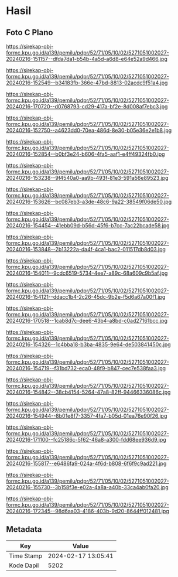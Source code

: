 # Hasil

## Foto C Plano

https://sirekap-obj-formc.kpu.go.id/a139/pemilu/pdpr/52/71/05/10/02/5271051002027-20240216-151157--dfda7da1-b54b-4a5d-a6d8-e64e52a9d466.jpg

https://sirekap-obj-formc.kpu.go.id/a139/pemilu/pdpr/52/71/05/10/02/5271051002027-20240216-152549--b34183fb-366e-47bd-8813-02acdc9f51a4.jpg

https://sirekap-obj-formc.kpu.go.id/a139/pemilu/pdpr/52/71/05/10/02/5271051002027-20240216-170720--d0768793-cd29-417a-bf2e-8d008af7ebc3.jpg

https://sirekap-obj-formc.kpu.go.id/a139/pemilu/pdpr/52/71/05/10/02/5271051002027-20240216-152750--a4623dd0-70ea-486d-8e30-b05e36e2e1b8.jpg

https://sirekap-obj-formc.kpu.go.id/a139/pemilu/pdpr/52/71/05/10/02/5271051002027-20240216-152854--b0bf3e24-b606-4fa5-aaf1-e4ff49324fb0.jpg

https://sirekap-obj-formc.kpu.go.id/a139/pemilu/pdpr/52/71/05/10/02/5271051002027-20240216-153238--9f4540a0-aa9b-493f-81e3-591a56e89523.jpg

https://sirekap-obj-formc.kpu.go.id/a139/pemilu/pdpr/52/71/05/10/02/5271051002027-20240216-153626--bc087eb3-a3de-48c6-9a22-38549f06de50.jpg

https://sirekap-obj-formc.kpu.go.id/a139/pemilu/pdpr/52/71/05/10/02/5271051002027-20240216-154454--41ebb09d-b56d-45f6-b7cc-7ac22bcade58.jpg

https://sirekap-obj-formc.kpu.go.id/a139/pemilu/pdpr/52/71/05/10/02/5271051002027-20240216-153848--2b13222a-da4f-4ca1-bac2-011517db8d03.jpg

https://sirekap-obj-formc.kpu.go.id/a139/pemilu/pdpr/52/71/05/10/02/5271051002027-20240216-154011--9cdc6519-5734-4ee7-a89c-68a609c9b5af.jpg

https://sirekap-obj-formc.kpu.go.id/a139/pemilu/pdpr/52/71/05/10/02/5271051002027-20240216-154121--ddacc1b4-2c26-45dc-9b2e-f5d6a67a00f1.jpg

https://sirekap-obj-formc.kpu.go.id/a139/pemilu/pdpr/52/71/05/10/02/5271051002027-20240216-170518--1cab8d7c-dee6-43b4-a8bd-c0ad27161bcc.jpg

https://sirekap-obj-formc.kpu.go.id/a139/pemilu/pdpr/52/71/05/10/02/5271051002027-20240216-154326--1c4bba18-b3ba-4835-9e64-de503841450c.jpg

https://sirekap-obj-formc.kpu.go.id/a139/pemilu/pdpr/52/71/05/10/02/5271051002027-20240216-154719--f31bd732-eca0-48f9-b847-cec7e538faa3.jpg

https://sirekap-obj-formc.kpu.go.id/a139/pemilu/pdpr/52/71/05/10/02/5271051002027-20240216-154842--38cb4154-5264-47a8-82ff-94466336086c.jpg

https://sirekap-obj-formc.kpu.go.id/a139/pemilu/pdpr/52/71/05/10/02/5271051002027-20240216-154944--8b01e8f7-3357-4fa7-b05d-01ea76e90f26.jpg

https://sirekap-obj-formc.kpu.go.id/a139/pemilu/pdpr/52/71/05/10/02/5271051002027-20240216-171100--fc25186c-5f62-46a8-a300-fdd68ee936d9.jpg

https://sirekap-obj-formc.kpu.go.id/a139/pemilu/pdpr/52/71/05/10/02/5271051002027-20240216-155817--e6486fa9-024a-4f6d-b808-6f6f9c9ad221.jpg

https://sirekap-obj-formc.kpu.go.id/a139/pemilu/pdpr/52/71/05/10/02/5271051002027-20240216-155730--3b158f3e-e02a-4a8a-a40b-33ca4ab0fa20.jpg

https://sirekap-obj-formc.kpu.go.id/a139/pemilu/pdpr/52/71/05/10/02/5271051002027-20240216-172345--98d6aa03-4186-403b-9d20-8644ff012481.jpg


## Metadata

| Key        | Value               |
| ---------- | ------------------- |
| Time Stamp | 2024-02-17 13:05:41 |
| Kode Dapil | 5202                |



